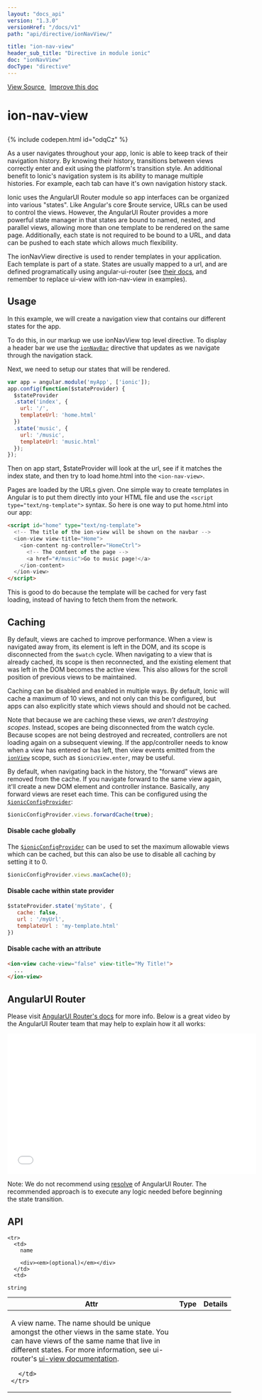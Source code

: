 ```yaml
---
layout: "docs_api"
version: "1.3.0"
versionHref: "/docs/v1"
path: "api/directive/ionNavView/"

title: "ion-nav-view"
header_sub_title: "Directive in module ionic"
doc: "ionNavView"
docType: "directive"
---
```


<div class="improve-docs">
<a href='http://github.com/driftyco/ionic/tree/1.x/js/angular/directive/navView.js#L1'>
View Source
</a>
&nbsp;
<a href='http://github.com/driftyco/ionic/edit/1.x/js/angular/directive/navView.js#L1'>
Improve this doc
</a>
</div>




<h1 class="api-title">

ion-nav-view



</h1>


{% include codepen.html id="odqCz" %}




As a user navigates throughout your app, Ionic is able to keep track of their
navigation history. By knowing their history, transitions between views
correctly enter and exit using the platform's transition style. An additional
benefit to Ionic's navigation system is its ability to manage multiple
histories. For example, each tab can have it's own navigation history stack.

Ionic uses the AngularUI Router module so app interfaces can be organized
into various "states". Like Angular's core $route service, URLs can be used
to control the views. However, the AngularUI Router provides a more powerful
state manager in that states are bound to named, nested, and parallel views,
allowing more than one template to be rendered on the same page.
Additionally, each state is not required to be bound to a URL, and data can
be pushed to each state which allows much flexibility.

The ionNavView directive is used to render templates in your application. Each template
is part of a state. States are usually mapped to a url, and are defined programatically
using angular-ui-router (see [their docs](https://github.com/angular-ui/ui-router/wiki),
and remember to replace ui-view with ion-nav-view in examples).









<h2 id="usage">Usage</h2>

In this example, we will create a navigation view that contains our different states for the app.

To do this, in our markup we use ionNavView top level directive. To display a header bar we use
the <a href="/docs/api/directive/ionNavBar/"><code>ionNavBar</code></a> directive that updates as we navigate through the
navigation stack.

Next, we need to setup our states that will be rendered.

```js
var app = angular.module('myApp', ['ionic']);
app.config(function($stateProvider) {
  $stateProvider
  .state('index', {
    url: '/',
    templateUrl: 'home.html'
  })
  .state('music', {
    url: '/music',
    templateUrl: 'music.html'
  });
});
```
Then on app start, $stateProvider will look at the url, see if it matches the index state,
and then try to load home.html into the `<ion-nav-view>`.

Pages are loaded by the URLs given. One simple way to create templates in Angular is to put
them directly into your HTML file and use the `<script type="text/ng-template">` syntax.
So here is one way to put home.html into our app:

```html
<script id="home" type="text/ng-template">
  <!-- The title of the ion-view will be shown on the navbar -->
  <ion-view view-title="Home">
    <ion-content ng-controller="HomeCtrl">
      <!-- The content of the page -->
      <a href="#/music">Go to music page!</a>
    </ion-content>
  </ion-view>
</script>
```

This is good to do because the template will be cached for very fast loading, instead of
having to fetch them from the network.

## Caching

By default, views are cached to improve performance. When a view is navigated away from, its
element is left in the DOM, and its scope is disconnected from the `$watch` cycle. When
navigating to a view that is already cached, its scope is then reconnected, and the existing
element that was left in the DOM becomes the active view. This also allows for the scroll
position of previous views to be maintained.

Caching can be disabled and enabled in multiple ways. By default, Ionic will cache a maximum of
10 views, and not only can this be configured, but apps can also explicitly state which views
should and should not be cached.

Note that because we are caching these views, *we aren’t destroying scopes*. Instead, scopes
are being disconnected from the watch cycle. Because scopes are not being destroyed and
recreated, controllers are not loading again on a subsequent viewing. If the app/controller
needs to know when a view has entered or has left, then view events emitted from the
<a href="/docs/api/directive/ionView/"><code>ionView</code></a> scope, such as `$ionicView.enter`, may be useful.

By default, when navigating back in the history, the "forward" views are removed from the cache.
If you navigate forward to the same view again, it'll create a new DOM element and controller
instance. Basically, any forward views are reset each time. This can be configured using the
<a href="/docs/api/provider/$ionicConfigProvider/"><code>$ionicConfigProvider</code></a>:

```js
$ionicConfigProvider.views.forwardCache(true);
```

#### Disable cache globally

The <a href="/docs/api/provider/$ionicConfigProvider/"><code>$ionicConfigProvider</code></a> can be used to set the maximum allowable views
which can be cached, but this can also be use to disable all caching by setting it to 0.

```js
$ionicConfigProvider.views.maxCache(0);
```

#### Disable cache within state provider

```js
$stateProvider.state('myState', {
   cache: false,
   url : '/myUrl',
   templateUrl : 'my-template.html'
})
```

#### Disable cache with an attribute

```html
<ion-view cache-view="false" view-title="My Title!">
  ...
</ion-view>
```


## AngularUI Router

Please visit [AngularUI Router's docs](https://github.com/angular-ui/ui-router/wiki) for
more info. Below is a great video by the AngularUI Router team that may help to explain
how it all works:

<iframe width="560" height="315" src="//www.youtube.com/embed/dqJRoh8MnBo"
frameborder="0" allowfullscreen></iframe>

Note: We do not recommend using [resolve](https://github.com/angular-ui/ui-router/wiki#resolve)
of AngularUI Router. The recommended approach is to execute any logic needed before beginning the state transition.


<h2 id="api" style="clear:both;">API</h2>

<table class="table" style="margin:0;">
  <thead>
    <tr>
      <th>Attr</th>
      <th>Type</th>
      <th>Details</th>
    </tr>
  </thead>
  <tbody>
    
    <tr>
      <td>
        name
        
        <div><em>(optional)</em></div>
      </td>
      <td>
        
  <code>string</code>
      </td>
      <td>
        <p>A view name. The name should be unique amongst the other views in the
same state. You can have views of the same name that live in different states. For more
information, see ui-router&#39;s
<a href="http://angular-ui.github.io/ui-router/site/#/api/ui.router.state.directive:ui-view">ui-view documentation</a>.</p>

        
      </td>
    </tr>
    
  </tbody>
</table>









